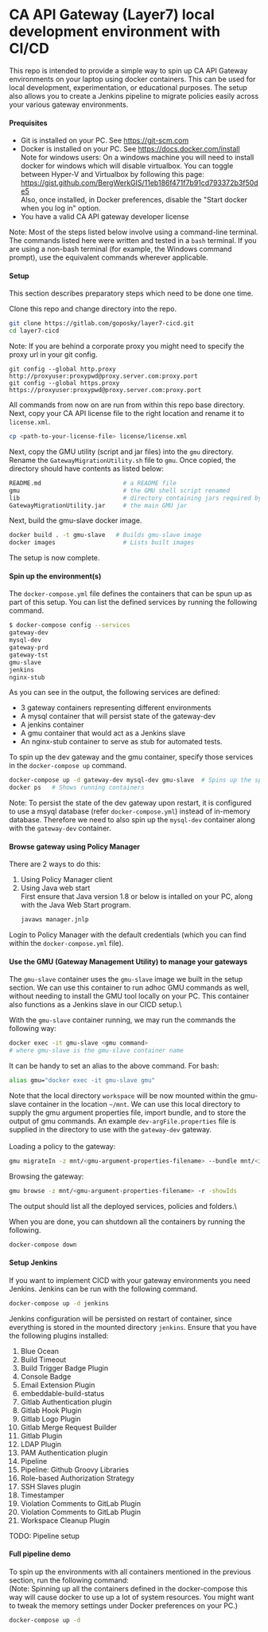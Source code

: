 # CA API Gateway (Layer7) local development environment with CI/CD

This repo is intended to provide a simple way to spin up CA API Gateway environments on your laptop using docker containers. This can be used for local development, experimentation, or educational purposes. The setup also allows you to create a Jenkins pipeline to migrate policies easily across your various gateway environments.

#### Prequisites
- Git is installed on your PC. See https://git-scm.com
- Docker is installed on your PC. See https://docs.docker.com/install \
Note for windows users: On a windows machine you will need to install docker for windows which will disable virtualbox. You can toggle between Hyper-V and Virtualbox by following this page: https://gist.github.com/BergWerkGIS/11eb186f471f7b91cd793372b3f50de5 \
Also, once installed, in Docker preferences, disable the "Start docker when you log in" option.
- You have a valid CA API gateway developer license

Note: Most of the steps listed below involve using a command-line terminal. The commands listed here were written and tested in a `bash` terminal. If you are using a non-bash terminal (for example, the Windows command prompt), use the equivalent commands wherever applicable.

#### Setup
This section describes preparatory steps which need to be done one time.

Clone this repo and change directory into the repo. 
```bash
git clone https://gitlab.com/goposky/layer7-cicd.git
cd layer7-cicd
```
Note: If you are behind a corporate proxy you might need to specify the proxy url in your git config.
```
git config --global http.proxy http://proxyuser:proxypwd@proxy.server.com:proxy.port
git config --global https.proxy https://proxyuser:proxypwd@proxy.server.com:proxy.port
```

All commands from now on are run from within this repo base directory.\
Next, copy your CA API license file to the right location and rename it to `license.xml`.
```bash
cp <path-to-your-license-file> license/license.xml
```
Next, copy the GMU utility (script and jar files) into the `gmu` directory. Rename the `GatewayMigrationUtility.sh` file to `gmu`. Once copied, the directory should have contents as listed below:
```bash
README.md                       # a README file
gmu                             # the GMU shell script renamed
lib                             # directory containing jars required by GMU
GatewayMigrationUtility.jar     # the main GMU jar
```

Next, build the gmu-slave docker image.
```bash
docker build . -t gmu-slave   # Builds gmu-slave image
docker images                   # Lists built images
```
The setup is now complete.
#### Spin up the environment(s)
The `docker-compose.yml` file defines the containers that can be spun up as part of this setup. You can list the defined services by running the following command.
```bash
$ docker-compose config --services
gateway-dev
mysql-dev
gateway-prd
gateway-tst
gmu-slave
jenkins
nginx-stub
```
As you can see in the output, the following services are defined:
- 3 gateway containers representing different environments
- A mysql container that will persist state of the gateway-dev
- A jenkins container
- A gmu container that would act as a Jenkins slave
- An nginx-stub container to serve as stub for automated tests.

To spin up the dev gateway and the gmu container, specify those services in the `docker-compose up` command.
```bash
docker-compose up -d gateway-dev mysql-dev gmu-slave  # Spins up the specified containers
docker ps   # Shows running containers
```
Note: To persist the state of the dev gateway upon restart, it is configured to use a msyql database (refer `docker-compose.yml`) instead of in-memory database. Therefore we need to also spin up the `mysql-dev` container along with the `gateway-dev` container.
#### Browse gateway using Policy Manager
There are 2 ways to do this:
1. Using Policy Manager client
2. Using Java web start\
   First ensure that Java version 1.8 or below is intalled on your PC, along with the Java Web Start program.
   ```bash
   javaws manager.jnlp
   ```
Login to Policy Manager with the default credentials (which you can find within the `docker-compose.yml` file).

#### Use the GMU (Gateway Management Utility) to manage your gateways
The `gmu-slave` container uses the `gmu-slave` image we built in the setup section. We can use this container to run adhoc GMU commands as well, without needing to install the GMU tool locally on your PC. This container also functions as a Jenkins slave in our CICD setup.\

With the `gmu-slave` container running, we may run the commands the following way:
```bash
docker exec -it gmu-slave <gmu command>
# where gmu-slave is the gmu-slave container name
```
It can be handy to set an alias to the above command. For bash:
```bash
alias gmu="docker exec -it gmu-slave gmu"
```
Note that the local directory `workspace` will be now mounted within the gmu-slave container in the location `~/mnt`. We can use this local directory to supply the gmu argument properties file, import bundle, and to store the output of gmu commands. An example `dev-argFile.properties` file is supplied in the directory to use with the `gateway-dev` gateway.\
\
Loading a policy to the gateway:
```bash
gmu migrateIn -z mnt/<gmu-argument-properties-filename> --bundle mnt/<import-bundle-xml-filename> --results mnt/<results-xml-filename> --destFolder /ziggo
```
Browsing the gateway:
```bash
gmu browse -z mnt/<gmu-argument-properties-filename> -r -showIds
```
The output should list all the deployed services, policies and folders.\

When you are done, you can shutdown all the containers by running the following.
```bash
docker-compose down
```

#### Setup Jenkins
If you want to implement CICD with your gateway environments you need Jenkins. Jenkins can be run with the following command. 
```bash
docker-compose up -d jenkins
```
Jenkins configuration will be persisted on restart of container, since everything is stored in the mounted directory `jenkins`. Ensure that you have the following plugins installed:
1. Blue Ocean 
2. Build Timeout 
3. Build Trigger Badge Plugin 
4. Console Badge 
5. Email Extension Plugin 
6. embeddable-build-status 
7. Gitlab Authentication plugin 
8. Gitlab Hook Plugin 
9. Gitlab Logo Plugin 
10. Gitlab Merge Request Builder 
11. Gitlab Plugin 
12. LDAP Plugin 
13. PAM Authentication plugin 
14. Pipeline 
15. Pipeline: Github Groovy Libraries 
16. Role-based Authorization Strategy 
17. SSH Slaves plugin 
18. Timestamper 
19. Violation Comments to GitLab Plugin 
20. Violation Comments to GitLab Plugin 
21. Workspace Cleanup Plugin

TODO: Pipeline setup

#### Full pipeline demo
To spin up the environments with all containers mentioned in the previous section, run the following command:\
(Note: Spinning up all the containers defined in the docker-compose this way will cause docker to use up a lot of system resources. You might want to tweak the memory settings under Docker preferences on your PC.)
```bash
docker-compose up -d
```

